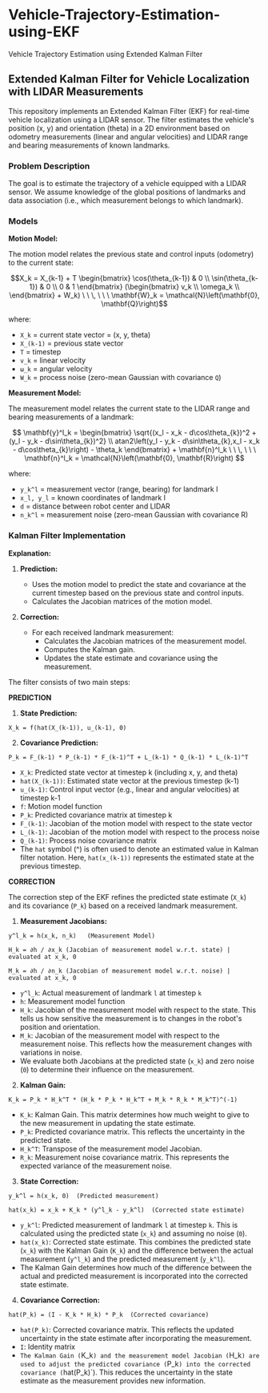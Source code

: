 # Vehicle-Trajectory-Estimation-using-EKF
Vehicle Trajectory Estimation using Extended Kalman Filter

## Extended Kalman Filter for Vehicle Localization with LIDAR Measurements

This repository implements an Extended Kalman Filter (EKF) for real-time vehicle localization using a LIDAR sensor. The filter estimates the vehicle's position (x, y) and orientation (theta) in a 2D environment based on odometry measurements (linear and angular velocities) and LIDAR range and bearing measurements of known landmarks.

### Problem Description

The goal is to estimate the trajectory of a vehicle equipped with a LIDAR sensor. We assume knowledge of the global positions of landmarks and data association (i.e., which measurement belongs to which landmark).

### Models

**Motion Model:**

The motion model relates the previous state and control inputs (odometry) to the current state:


$$X_k = X_{k-1} + T \begin{bmatrix}
\cos(\theta_{k-1}) & 0 \\
\sin(\theta_{k-1}) & 0 \\
0 & 1
\end{bmatrix}
(\begin{bmatrix}
v_k \\
\omega_k \\
\end{bmatrix} + W_k)
\ \ \, \ \ \ \mathbf{W}_k = \mathcal{N}\left(\mathbf{0}, \mathbf{Q}\right)$$

where:
- `X_k` = current state vector = (x, y, theta)
- `X_(k-1)` = previous state vector
- `T` = timestep
- `v_k` = linear velocity
- `ω_k` = angular velocity
- `W_k` = process noise (zero-mean Gaussian with covariance `Q`)

**Measurement Model:**

The measurement model relates the current state to the LIDAR range and bearing measurements of a landmark:

$$
\mathbf{y}^l_k =
\begin{bmatrix}
\sqrt{(x_l - x_k - d\cos\theta_{k})^2 + (y_l - y_k - d\sin\theta_{k})^2} \\
atan2\left(y_l - y_k - d\sin\theta_{k},x_l - x_k - d\cos\theta_{k}\right) - \theta_k
\end{bmatrix}
+
\mathbf{n}^l_k
\  \ \, \ \ \ \mathbf{n}^l_k = \mathcal{N}\left(\mathbf{0}, \mathbf{R}\right)
$$

where:

- `y_k^l` = measurement vector (range, bearing) for landmark l
- `x_l, y_l` = known coordinates of landmark l
- `d` = distance between robot center and LIDAR
- `n_k^l` = measurement noise (zero-mean Gaussian with covariance R)

### Kalman Filter Implementation

**Explanation:**

1. **Prediction:**


    - Uses the motion model to predict the state and covariance at the current timestep based on the previous state and control inputs.
    - Calculates the Jacobian matrices of the motion model.


2. **Correction:**
    - For each received landmark measurement:
        - Calculates the Jacobian matrices of the measurement model.
        - Computes the Kalman gain.
        - Updates the state estimate and covariance using the measurement.


The filter consists of two main steps:

**PREDICTION**

1. **State Prediction:**

```
X_k = f(hat(X_(k-1)), u_(k-1), 0)
```

2. **Covariance Prediction:**

```
P_k = F_(k-1) * P_(k-1) * F_(k-1)^T + L_(k-1) * Q_(k-1) * L_(k-1)^T
```
- `X_k`: Predicted state vector at timestep k (including x, y, and theta)
- `hat(X_(k-1))`: Estimated state vector at the previous timestep (k-1)
- `u_(k-1)`: Control input vector (e.g., linear and angular velocities) at timestep k-1
- `f`: Motion model function
- `P_k`: Predicted covariance matrix at timestep k
- `F_(k-1)`: Jacobian of the motion model with respect to the state vector
- `L_(k-1)`: Jacobian of the motion model with respect to the process noise
- `Q_(k-1)`: Process noise covariance matrix
- The `hat` symbol (^) is often used to denote an estimated value in Kalman filter notation. Here, `hat(x_(k-1))` represents the estimated state at the previous timestep.


**CORRECTION**

The correction step of the EKF refines the predicted state estimate (`X_k`) and its covariance (`P_k`) based on a received landmark measurement.

1. **Measurement Jacobians:**

```
y^l_k = h(x_k, n_k)   (Measurement Model)

H_k = ∂h / ∂x_k (Jacobian of measurement model w.r.t. state) | evaluated at x_k, 0

M_k = ∂h / ∂n_k (Jacobian of measurement model w.r.t. noise) | evaluated at x_k, 0
```

- `y^l_k`: Actual measurement of landmark `l` at timestep `k`
- `h`: Measurement model function
- `H_k`: Jacobian of the measurement model with respect to the state. This tells us how sensitive the measurement is to changes in the robot's position and orientation.
- `M_k`: Jacobian of the measurement model with respect to the measurement noise. This reflects how the measurement changes with variations in noise.
- We evaluate both Jacobians at the predicted state (`x_k`) and zero noise (`0`) to determine their influence on the measurement.

2. **Kalman Gain:**

```
K_k = P_k * H_k^T * (H_k * P_k * H_k^T + M_k * R_k * M_k^T)^(-1)
```


- `K_k`: Kalman Gain. This matrix determines how much weight to give to the new measurement in updating the state estimate.
- `P_k`: Predicted covariance matrix. This reflects the uncertainty in the predicted state.
- `H_k^T`: Transpose of the measurement model Jacobian.
- `R_k`: Measurement noise covariance matrix. This represents the expected variance of the measurement noise.

3. **State Correction:**

```
y_k^l = h(x_k, 0)  (Predicted measurement)

hat(x_k) = x_k + K_k * (y^l_k - y_k^l)  (Corrected state estimate)
```

- `y_k^l`: Predicted measurement of landmark `l` at timestep `k`. This is calculated using the predicted state (`x_k`) and assuming no noise (`0`).
- `hat(x_k)`: Corrected state estimate. This combines the predicted state (`x_k`) with the Kalman Gain (`K_k`) and the difference between the actual measurement (`y^l_k`) and the predicted measurement (`y_k^l`).
- The Kalman Gain determines how much of the difference between the actual and predicted measurement is incorporated into the corrected state estimate.

4. **Covariance Correction:**

```
hat(P_k) = (I - K_k * H_k) * P_k  (Corrected covariance)
```
- `hat(P_k)`: Corrected covariance matrix. This reflects the updated uncertainty in the state estimate after incorporating the measurement.
- `I`: Identity matrix
- `The Kalman Gain (`K_k`) and the measurement model Jacobian (`H_k`) are used to adjust the predicted covariance (`P_k`) into the corrected covariance (`hat(P_k)`). This reduces the uncertainty in the state estimate as the measurement provides new information.
